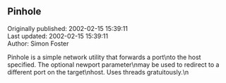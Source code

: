 ## Pinhole  
Originally published: 2002-02-15 15:39:11  
Last updated: 2002-02-15 15:39:11  
Author: Simon Foster  
  
Pinhole is a simple network utility that forwards a port\nto the host specified.  The optional newport parameter\nmay be used to redirect to a different port on the target\nhost.  Uses threads gratuitously.\n